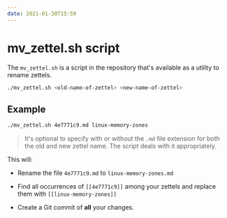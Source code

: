 ```yaml
---
date: 2021-01-30T15:59
---
```


# mv_zettel.sh script

The `mv_zettel.sh` is a script in the repository that's available as a utility
to rename zettels.

```sh
./mv_zettel.sh <old-name-of-zettel> <new-name-of-zettel>
```

## Example

```sh
./mv_zettel.sh 4e7771c9.md linux-memory-zones
```

> It's optional to specify with or without the `.md` file extension for both the
> old and new zettel name. The script deals with it appropriately.

This will:

- Rename the file `4e7771c9.md` to `linux-memory-zones.md`

- Find all occurrences of `[[4e7771c9]]` among your zettels and
  replace them with `[[linux-memory-zones]]`

- Create a Git commit of **all** your changes.
